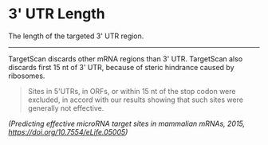 # 3' UTR Length

The length of the targeted 3' UTR region.

---

TargetScan discards other mRNA regions than 3' UTR. TargetScan also discards first 15 nt of 3' UTR, because of steric hindrance caused by ribosomes.

>Sites in 5'UTRs, in ORFs, or within 15 nt of the stop codon were excluded, in accord with our results showing that such sites were generally not effective.

*(Predicting effective microRNA target sites in mammalian mRNAs, 2015, https://doi.org/10.7554/eLife.05005)*
